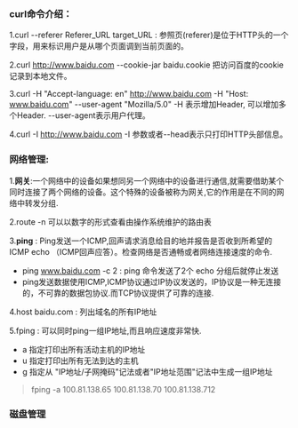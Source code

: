 ### curl命令介绍：
1.curl --referer Referer_URL target_URL : 参照页(referer)是位于HTTP头的一个字段，用来标识用户是从哪个页面调到当前页面的。

2.curl http://www.baidu.com --cookie-jar baidu.cookie 把访问百度的cookie记录到本地文件。

3.curl -H "Accept-language: en" http://www.baidu.com -H "Host: www.baidu.com" --user-agent "Mozilla/5.0" -H 表示增加Header, 可以增加多个Header. --user-agent表示用户代理。

4.curl -I http://www.baidu.com  -I 参数或者--head表示只打印HTTP头部信息。

### 网络管理:
1.**网关**:一个网络中的设备如果想同另一个网络中的设备进行通信,就需要借助某个同时连接了两个网络的设备。这个特殊的设备被称为网关,它的作用是在不同的网络中转发分组.

2.route -n 可以以数字的形式查看由操作系统维护的路由表

3.**ping** : Ping发送一个ICMP,回声请求消息给目的地并报告是否收到所希望的ICMP echo （ICMP回声应答）。检查网络是否通畅或者网络连接速度的命令.
- ping www.baidu.com -c 2 :  ping 命令发送了2个 echo 分组后就停止发送
- ping发送数据使用ICMP,ICMP协议通过IP协议发送的，IP协议是一种无连接的，不可靠的数据包协议.而TCP协议提供了可靠的连接.

4.host baidu.com : 列出域名的所有IP地址

5.fping : 可以同时ping一组IP地址,而且响应速度非常快.
- a 指定打印出所有活动主机的IP地址
- u 指定打印出所有无法到达的主机
- g 指定从 "IP地址/子网掩码"记法或者"IP地址范围"记法中生成一组IP地址

> fping -a 100.81.138.65 100.81.138.70 100.81.138.712
### 磁盘管理
